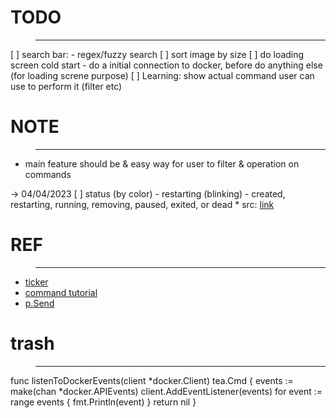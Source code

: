 # TODO
> ---------
[ ] search bar:
    - regex/fuzzy search
[ ] sort image by size
[ ] do loading screen cold start
    - do a initial connection to docker, before do anything else
        (for loading screne purpose)
[ ] Learning: show actual command user can use to perform it (filter etc)

# NOTE
> ---------
- main feature should be
    & easy way for user to filter
    & operation on commands


-> 04/04/2023
[ ] status  (by color)
    - restarting (blinking)
    - created, restarting, running, removing, paused, exited, or dead
    * src: [link](https://docs.docker.com/engine/reference/commandline/ps/#filter)

# REF
> --------
- [ticker](https://github.com/achannarasappa/ticker)
- [command tutorial](https://github.com/charmbracelet/bubbletea/tree/master/tutorials/commands/)
- [p.Send](https://github.com/charmbracelet/bubbletea/issues/25#issuecomment-872331380)





# trash 
> ---------------
func listenToDockerEvents(client *docker.Client) tea.Cmd {
	events := make(chan *docker.APIEvents)
	client.AddEventListener(events)
	for event := range events {
		fmt.Println(event)
	}
	return nil
}



